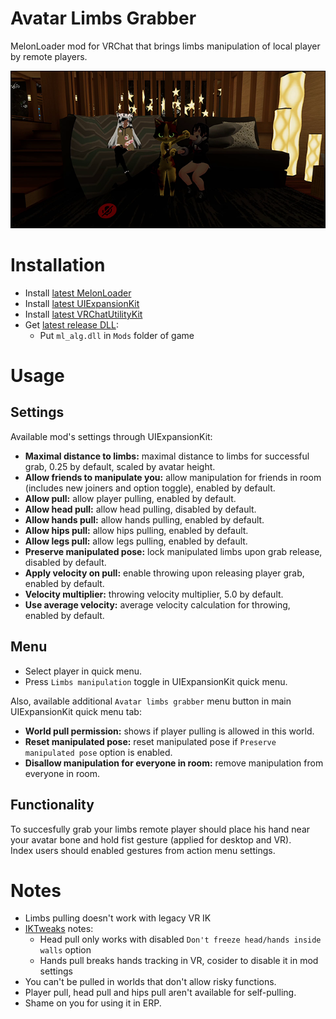 # Avatar Limbs Grabber
MelonLoader mod for VRChat that brings limbs manipulation of local player by remote players.

[![](.github/img_01.png)](https://youtu.be/WQg-V6a3Q1Q)

# Installation
* Install [latest MelonLoader](https://github.com/LavaGang/MelonLoader)
* Install [latest UIExpansionKit](https://github.com/knah/VRCMods)
* Install [latest VRChatUtilityKit](https://github.com/SleepyVRC/Mods)
* Get [latest release DLL](../../../releases/latest):
  * Put `ml_alg.dll` in `Mods` folder of game

# Usage
## Settings
Available mod's settings through UIExpansionKit:
* **Maximal distance to limbs:** maximal distance to limbs for successful grab, 0.25 by default, scaled by avatar height.
* **Allow friends to manipulate you:** allow manipulation for friends in room (includes new joiners and option toggle), enabled by default.
* **Allow pull:** allow player pulling, enabled by default.
* **Allow head pull:** allow head pulling, disabled by default.
* **Allow hands pull:** allow hands pulling, enabled by default.
* **Allow hips pull:** allow hips pulling, enabled by default.
* **Allow legs pull:** allow legs pulling, enabled by default.
* **Preserve manipulated pose:** lock manipulated limbs upon grab release, disabled by default.
* **Apply velocity on pull:** enable throwing upon releasing player grab, enabled by default.
* **Velocity multiplier:** throwing velocity multiplier, 5.0 by default.
* **Use average velocity:** average velocity calculation for throwing, enabled by default.

## Menu
* Select player in quick menu.
* Press `Limbs manipulation` toggle in UIExpansionKit quick menu.

Also, available additional `Avatar limbs grabber` menu button in main UIExpansionKit quick menu tab:
* **World pull permission:** shows if player pulling is allowed in this world.
* **Reset manipulated pose:** reset manipulated pose if `Preserve manipulated pose` option is enabled.
* **Disallow manipulation for everyone in room:** remove manipulation from everyone in room.

## Functionality
To succesfully grab your limbs remote player should place his hand near your avatar bone and hold fist gesture (applied for desktop and VR).  
Index users should enabled gestures from action menu settings.

# Notes
* Limbs pulling doesn't work with legacy VR IK
* [IKTweaks](https://github.com/knah/VRCMods) notes:
  * Head pull only works with disabled `Don't freeze head/hands inside walls` option
  * Hands pull breaks hands tracking in VR, cosider to disable it in mod settings
* You can't be pulled in worlds that don't allow risky functions.
* Player pull, head pull and hips pull aren't available for self-pulling.
* Shame on you for using it in ERP.
